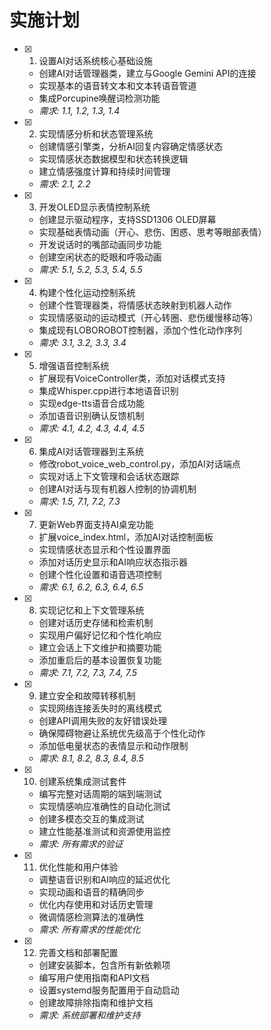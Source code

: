 # 实施计划

- [x] 1. 设置AI对话系统核心基础设施
  - 创建AI对话管理器类，建立与Google Gemini API的连接
  - 实现基本的语音转文本和文本转语音管道
  - 集成Porcupine唤醒词检测功能
  - _需求: 1.1, 1.2, 1.3, 1.4_

- [x] 2. 实现情感分析和状态管理系统
  - 创建情感引擎类，分析AI回复内容确定情感状态
  - 实现情感状态数据模型和状态转换逻辑
  - 建立情感强度计算和持续时间管理
  - _需求: 2.1, 2.2_

- [x] 3. 开发OLED显示表情控制系统
  - 创建显示驱动程序，支持SSD1306 OLED屏幕
  - 实现基础表情动画（开心、悲伤、困惑、思考等眼部表情）
  - 开发说话时的嘴部动画同步功能
  - 创建空闲状态的眨眼和呼吸动画
  - _需求: 5.1, 5.2, 5.3, 5.4, 5.5_

- [x] 4. 构建个性化运动控制系统
  - 创建个性管理器类，将情感状态映射到机器人动作
  - 实现情感驱动的运动模式（开心转圈、悲伤缓慢移动等）
  - 集成现有LOBOROBOT控制器，添加个性化动作序列
  - _需求: 3.1, 3.2, 3.3, 3.4_

- [x] 5. 增强语音控制系统
  - 扩展现有VoiceController类，添加对话模式支持
  - 集成Whisper.cpp进行本地语音识别
  - 实现edge-tts语音合成功能
  - 添加语音识别确认反馈机制
  - _需求: 4.1, 4.2, 4.3, 4.4, 4.5_

- [x] 6. 集成AI对话管理器到主系统
  - 修改robot_voice_web_control.py，添加AI对话端点
  - 实现对话上下文管理和会话状态跟踪
  - 创建AI对话与现有机器人控制的协调机制
  - _需求: 1.5, 7.1, 7.2, 7.3_

- [x] 7. 更新Web界面支持AI桌宠功能
  - 扩展voice_index.html，添加AI对话控制面板
  - 实现情感状态显示和个性设置界面
  - 添加对话历史显示和AI响应状态指示器
  - 创建个性化设置和语音选项控制
  - _需求: 6.1, 6.2, 6.3, 6.4, 6.5_

- [x] 8. 实现记忆和上下文管理系统
  - 创建对话历史存储和检索机制
  - 实现用户偏好记忆和个性化响应
  - 建立会话上下文维护和摘要功能
  - 添加重启后的基本设置恢复功能
  - _需求: 7.1, 7.2, 7.3, 7.4, 7.5_

- [x] 9. 建立安全和故障转移机制
  - 实现网络连接丢失时的离线模式
  - 创建API调用失败的友好错误处理
  - 确保障碍物避让系统优先级高于个性化动作
  - 添加低电量状态的表情显示和动作限制
  - _需求: 8.1, 8.2, 8.3, 8.4, 8.5_

- [x] 10. 创建系统集成测试套件
  - 编写完整对话周期的端到端测试
  - 实现情感响应准确性的自动化测试
  - 创建多模态交互的集成测试
  - 建立性能基准测试和资源使用监控
  - _需求: 所有需求的验证_

- [x] 11. 优化性能和用户体验
  - 调整语音识别和AI响应的延迟优化
  - 实现动画和语音的精确同步
  - 优化内存使用和对话历史管理
  - 微调情感检测算法的准确性
  - _需求: 所有需求的性能优化_

- [x] 12. 完善文档和部署配置
  - 创建安装脚本，包含所有新依赖项
  - 编写用户使用指南和API文档
  - 设置systemd服务配置用于自动启动
  - 创建故障排除指南和维护文档
  - _需求: 系统部署和维护支持_

